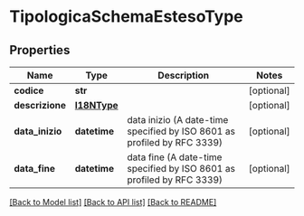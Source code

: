 # TipologicaSchemaEstesoType

## Properties
Name | Type | Description | Notes
------------ | ------------- | ------------- | -------------
**codice** | **str** |  | [optional] 
**descrizione** | [**I18NType**](I18NType.md) |  | [optional] 
**data_inizio** | **datetime** | data inizio (A date-time specified by ISO 8601 as profiled by RFC 3339) | [optional] 
**data_fine** | **datetime** | data fine (A date-time specified by ISO 8601 as profiled by RFC 3339) | [optional] 

[[Back to Model list]](../README.md#documentation-for-models) [[Back to API list]](../README.md#documentation-for-api-endpoints) [[Back to README]](../README.md)

